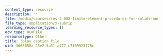 ```yaml
---
content_type: resource
description: ''
file: /media/courses/res-2-002-finite-element-procedures-for-solids-and-structures-spring-2010/3063658a25e25a31a777c7f09923775c_4-ehnTIyV0A.vtt
file_type: application/x-subrip
learning_resource_types: []
ocw_type: OCWFile
resourcetype: Other
title: 3play caption file
uid: 3063658a-25e2-5a31-a777-c7f09923775c
---
```

